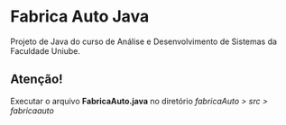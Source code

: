 # Fabrica Auto Java
 Projeto de Java do curso de Análise e Desenvolvimento de Sistemas da Faculdade Uniube.

 ## Atenção!
 Executar o arquivo **FabricaAuto.java** no diretório _fabricaAuto > src > fabricaauto_
